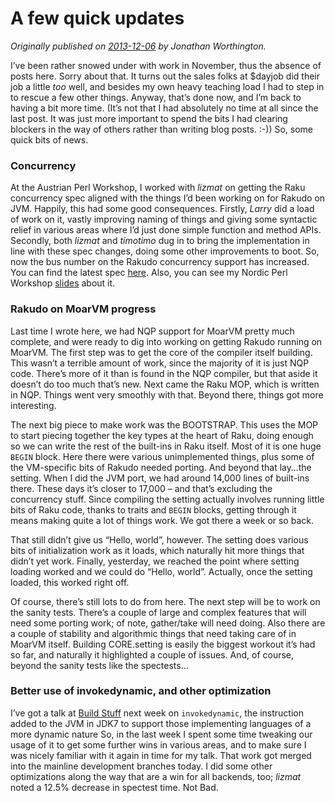 # A few quick updates
    
*Originally published on [2013-12-06](https://6guts.wordpress.com/2013/12/07/a-few-quick-updates/) by Jonathan Worthington.*

I’ve been rather snowed under with work in November, thus the absence of posts here. Sorry about that. It turns out the sales folks at $dayjob did their job a little *too* well, and besides my own heavy teaching load I had to step in to rescue a few other things. Anyway, that’s done now, and I’m back to having a bit more time. (It’s not that I had absolutely no time at all since the last post. It was just more important to spend the bits I had clearing blockers in the way of others rather than writing blog posts. :-)) So, some quick bits of news.

### Concurrency

At the Austrian Perl Workshop, I worked with *lizmat* on getting the Raku concurrency spec aligned with the things I’d been working on for Rakudo on JVM. Happily, this had some good consequences. Firstly, *Larry* did a load of work on it, vastly improving naming of things and giving some syntactic relief in various areas where I’d just done simple function and method APIs. Secondly, both *lizmat* and *timotimo* dug in to bring the implementation in line with these spec changes, doing some other improvements to boot. So, now the bus number on the Rakudo concurrency support has increased. You can find the latest spec [here](http://design.raku.org/syn/S17.html). Also, you can see my Nordic Perl Workshop [slides](http://jnthn.net/papers/2013-npw-conc.pdf) about it.

### Rakudo on MoarVM progress

Last time I wrote here, we had NQP support for MoarVM pretty much complete, and were ready to dig into working on getting Rakudo running on MoarVM. The first step was to get the core of the compiler itself building. This wasn’t a terrible amount of work, since the majority of it is just NQP code. There’s more of it than is found in the NQP compiler, but that aside it doesn’t do too much that’s new. Next came the Raku MOP, which is written in NQP. Things went very smoothly with that. Beyond there, things got more interesting.

The next big piece to make work was the BOOTSTRAP. This uses the MOP to start piecing together the key types at the heart of Raku, doing enough so we can write the rest of the built-ins in Raku itself. Most of it is one huge `BEGIN` block. Here there were various unimplemented things, plus some of the VM-specific bits of Rakudo needed porting. And beyond that lay…the setting. When I did the JVM port, we had around 14,000 lines of built-ins there. These days it’s closer to 17,000 – and that’s excluding the concurrency stuff. Since compiling the setting actually involves running little bits of Raku code, thanks to traits and `BEGIN` blocks, getting through it means making quite a lot of things work. We got there a week or so back.

That still didn’t give us “Hello, world”, however. The setting does various bits of initialization work as it loads, which naturally hit more things that didn’t yet work. Finally, yesterday, we reached the point where setting loading worked and we could do “Hello, world”. Actually, once the setting loaded, this worked right off.

Of course, there’s still lots to do from here. The next step will be to work on the sanity tests. There’s a couple of large and complex features that will need some porting work; of note, gather/take will need doing. Also there are a couple of stability and algorithmic things that need taking care of in MoarVM itself. Building CORE.setting is easily the biggest workout it’s had so far, and naturally it highlighted a couple of issues. And, of course, beyond the sanity tests like the spectests…

### Better use of invokedynamic, and other optimization

I’ve got a talk at [Build Stuff](http://www.buildstuff.lt/) next week on `invokedynamic`, the instruction added to the JVM in JDK7 to support those implementing languages of a more dynamic nature So, in the last week I spent some time tweaking our usage of it to get some further wins in various areas, and to make sure I was nicely familiar with it again in time for my talk. That work got merged into the mainline development branches today. I did some other optimizations along the way that are a win for all backends, too; *lizmat* noted a 12.5% decrease in spectest time. Not Bad.
